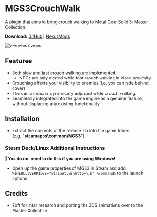 # MGS3CrouchWalk
A plugin that aims to bring crouch walking to Metal Gear Solid 3: Master Collection.

**Download:** [GitHub](https://github.com/cipherxof/MGS3CrouchWalk/releases) | [NexusMods](https://www.nexusmods.com/metalgearsolidmastercollection/mods/118/)

![crouchwalknew](https://github.com/cipherxof/MGS3CrouchWalk/assets/5994581/527a3dc0-a487-4e0b-ac2f-99729e53dcf5)

## Features
- Both slow and fast crouch walking are implemented.
    - NPCs are only alerted while fast crouch walking in close proximity.
- Crouching affects your visibility to enemies (i.e, you can hide behind cover)
- The camo index is dynamically adjusted while crouch walking.
- Seamlessly integrated into the game engine as a genuine feature, without displacing any existing functionality.
  
## Installation
- Extract the contents of the release zip into the game folder.<br />(e.g. "**steamapps\common\MGS3**").

### Steam Deck/Linux Additional Instructions
🚩**You do not need to do this if you are using Windows!**
- Open up the game properties of MGS3 in Steam and add `WINEDLLOVERRIDES="wininet,winhttp=n,b" %command%` to the launch options.

## Credits
- Zoft for mtar research and porting the 3DS animations over to the Master Collection
